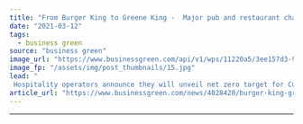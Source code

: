 ```yaml
---
title: "From Burger King to Greene King -  Major pub and restaurant chains beef up net zero drive"
date: "2021-03-12"
tags: 
  - business green
source: "business green"
image_url: "https://www.businessgreen.com/api/v1/wps/11220a5/3ee157d3-95d5-44ac-925b-14ec109fc43e/8/amie-johnson-VJXLzQi5TlE-unsplash-185x114.jpg"
image_fp: "/assets/img/post_thumbnails/15.jpg"
lead: "
 Hospitality operators announce they will unveil net zero target for Covid-afflicted sector this summer, after recruiting leading sustainability advisors ..."
article_url: "https://www.businessgreen.com/news/4028420/burger-king-greene-king-major-pub-restaurant-chains-beef-net-zero-drive"
---
```


---
